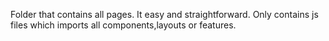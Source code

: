 Folder that contains all pages. It easy and straightforward. Only contains js files which imports all components,layouts or features.

